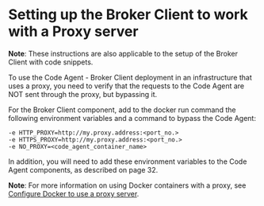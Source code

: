 # Setting up the Broker Client to work with a Proxy server

**Note**: These instructions are also applicable to the setup of the Broker Client with code snippets.

To use the Code Agent - Broker Client deployment in an infrastructure that uses a proxy, you need to verify that the requests to the Code Agent are NOT sent through the proxy, but bypassing it.

For the Broker Client component, add to the docker run command the following environment variables and a command to bypass the Code Agent:

```
-e HTTP_PROXY=http://my.proxy.address:<port_no.>
-e HTTPS_PROXY=http://my.proxy.address:<port_no.>
-e NO_PROXY=<code_agent_container_name>
```

In addition, you will need to add these environment variables to the Code Agent components, as described on page 32.

**Note**: For more information on using Docker containers with a proxy, see [Configure Docker to use a proxy server](https://docs.docker.com/network/proxy/).

